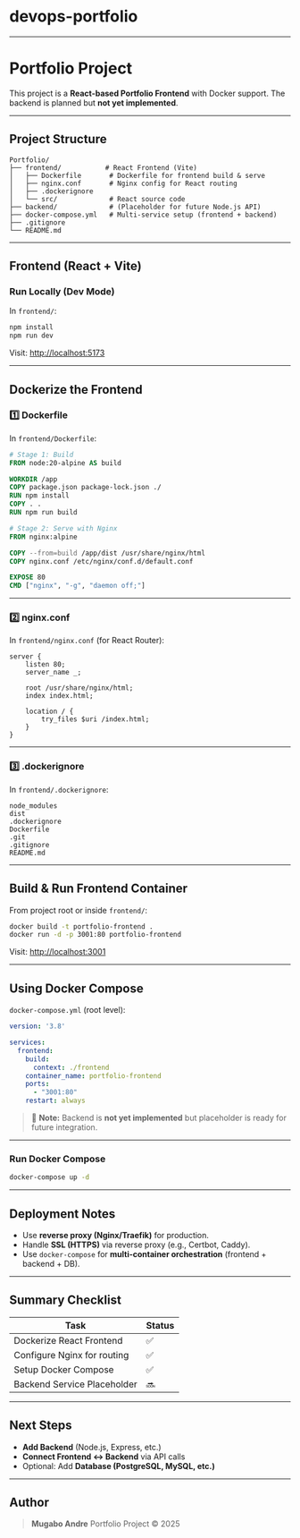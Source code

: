 # devops-portfolio
---
# **Portfolio Project**

This project is a **React-based Portfolio Frontend** with Docker support.
The backend is planned but **not yet implemented**.

---

## **Project Structure**

```
Portfolio/
├── frontend/           # React Frontend (Vite)
│   ├── Dockerfile       # Dockerfile for frontend build & serve
│   ├── nginx.conf       # Nginx config for React routing
│   ├── .dockerignore
│   └── src/             # React source code
├── backend/             # (Placeholder for future Node.js API)
├── docker-compose.yml   # Multi-service setup (frontend + backend)
├── .gitignore
└── README.md
```

---

## **Frontend (React + Vite)**

### **Run Locally (Dev Mode)**

In `frontend/`:

```bash
npm install
npm run dev
```

Visit:
[http://localhost:5173](http://localhost:5173)

---

## **Dockerize the Frontend**

### **1️⃣ Dockerfile**

In `frontend/Dockerfile`:

```Dockerfile
# Stage 1: Build
FROM node:20-alpine AS build

WORKDIR /app
COPY package.json package-lock.json ./
RUN npm install
COPY . .
RUN npm run build

# Stage 2: Serve with Nginx
FROM nginx:alpine

COPY --from=build /app/dist /usr/share/nginx/html
COPY nginx.conf /etc/nginx/conf.d/default.conf

EXPOSE 80
CMD ["nginx", "-g", "daemon off;"]
```

---

### **2️⃣ nginx.conf**

In `frontend/nginx.conf` (for React Router):

```nginx
server {
    listen 80;
    server_name _;

    root /usr/share/nginx/html;
    index index.html;

    location / {
        try_files $uri /index.html;
    }
}
```

---

### **3️⃣ .dockerignore**

In `frontend/.dockerignore`:

```
node_modules
dist
.dockerignore
Dockerfile
.git
.gitignore
README.md
```

---

## **Build & Run Frontend Container**

From project root or inside `frontend/`:

```bash
docker build -t portfolio-frontend .
docker run -d -p 3001:80 portfolio-frontend
```

Visit:
[http://localhost:3001](http://localhost:3001)

---

## **Using Docker Compose**

`docker-compose.yml` (root level):

```yaml
version: '3.8'

services:
  frontend:
    build:
      context: ./frontend
    container_name: portfolio-frontend
    ports:
      - "3001:80"
    restart: always
```

> 🚫 **Note:** Backend is **not yet implemented** but placeholder is ready for future integration.

---

### **Run Docker Compose**

```bash
docker-compose up -d
```

---

## **Deployment Notes**

* Use **reverse proxy (Nginx/Traefik)** for production.
* Handle **SSL (HTTPS)** via reverse proxy (e.g., Certbot, Caddy).
* Use `docker-compose` for **multi-container orchestration** (frontend + backend + DB).

---

## **Summary Checklist**

| Task                        | Status |
| --------------------------- | ------ |
| Dockerize React Frontend    | ✅      |
| Configure Nginx for routing | ✅      |
| Setup Docker Compose        | ✅      |
| Backend Service Placeholder | 🔜     |

---

## **Next Steps**

* **Add Backend** (Node.js, Express, etc.)
* **Connect Frontend ↔ Backend** via API calls
* Optional: Add **Database (PostgreSQL, MySQL, etc.)**

---

## **Author**

> **Mugabo Andre**
> Portfolio Project © 2025



